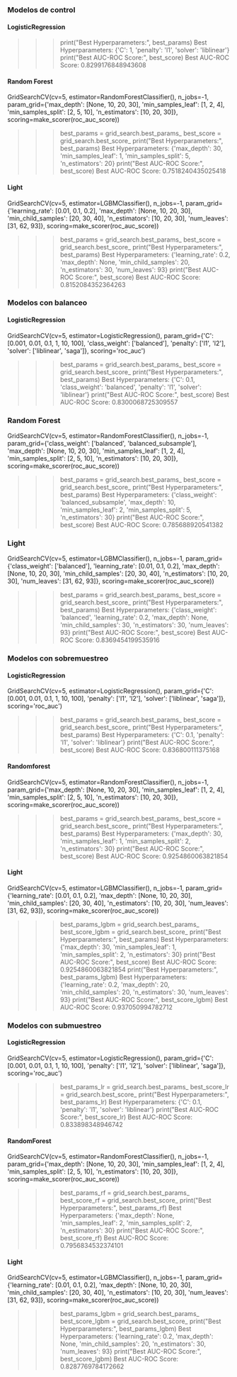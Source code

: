 ### Modelos de control

#### LogisticRegression
>>> print("Best Hyperparameters:", best_params)
Best Hyperparameters: {'C': 1, 'penalty': 'l1', 'solver': 'liblinear'}
>>> print("Best AUC-ROC Score:", best_score)
Best AUC-ROC Score: 0.8299176848943608

#### Random Forest
GridSearchCV(cv=5, estimator=RandomForestClassifier(), n_jobs=-1,
             param_grid={'max_depth': [None, 10, 20, 30],
                         'min_samples_leaf': [1, 2, 4],
                         'min_samples_split': [2, 5, 10],
                         'n_estimators': [10, 20, 30]},
             scoring=make_scorer(roc_auc_score))
>>> best_params = grid_search.best_params_
>>> best_score = grid_search.best_score_
>>> print("Best Hyperparameters:", best_params)
Best Hyperparameters: {'max_depth': 30, 'min_samples_leaf': 1, 'min_samples_split': 5, 'n_estimators': 20}
>>> print("Best AUC-ROC Score:", best_score)
Best AUC-ROC Score: 0.7518240435025418

#### Light
GridSearchCV(cv=5, estimator=LGBMClassifier(), n_jobs=-1,
             param_grid={'learning_rate': [0.01, 0.1, 0.2],
                         'max_depth': [None, 10, 20, 30],
                         'min_child_samples': [20, 30, 40],
                         'n_estimators': [10, 20, 30],
                         'num_leaves': [31, 62, 93]},
             scoring=make_scorer(roc_auc_score))
>>> best_params = grid_search.best_params_
>>> best_score = grid_search.best_score_
>>> print("Best Hyperparameters:", best_params)
Best Hyperparameters: {'learning_rate': 0.2, 'max_depth': None, 'min_child_samples': 20, 'n_estimators': 30, 'num_leaves': 93}
>>> print("Best AUC-ROC Score:", best_score)
Best AUC-ROC Score: 0.8152084352364263


### Modelos con balanceo

#### LogisticRegression
GridSearchCV(cv=5, estimator=LogisticRegression(),
             param_grid={'C': [0.001, 0.01, 0.1, 1, 10, 100],
                         'class_weight': ['balanced'], 'penalty': ['l1', 'l2'],
                         'solver': ['liblinear', 'saga']},
             scoring='roc_auc')
>>> best_params = grid_search.best_params_
>>> best_score = grid_search.best_score_
>>> print("Best Hyperparameters:", best_params)
Best Hyperparameters: {'C': 0.1, 'class_weight': 'balanced', 'penalty': 'l1', 'solver': 'liblinear'}
>>> print("Best AUC-ROC Score:", best_score)
Best AUC-ROC Score: 0.8300068725309557

### Random Forest

GridSearchCV(cv=5, estimator=RandomForestClassifier(), n_jobs=-1,
             param_grid={'class_weight': ['balanced', 'balanced_subsample'],
                         'max_depth': [None, 10, 20, 30],
                         'min_samples_leaf': [1, 2, 4],
                         'min_samples_split': [2, 5, 10],
                         'n_estimators': [10, 20, 30]},
             scoring=make_scorer(roc_auc_score))
>>> best_params = grid_search.best_params_
>>> best_score = grid_search.best_score_
>>> print("Best Hyperparameters:", best_params)
Best Hyperparameters: {'class_weight': 'balanced_subsample', 'max_depth': 10, 'min_samples_leaf': 2, 'min_samples_split': 5, 'n_estimators': 30}
>>> print("Best AUC-ROC Score:", best_score)
Best AUC-ROC Score: 0.785688920541382
>>> 

### Light

GridSearchCV(cv=5, estimator=LGBMClassifier(), n_jobs=-1,
             param_grid={'class_weight': ['balanced'],
                         'learning_rate': [0.01, 0.1, 0.2],
                         'max_depth': [None, 10, 20, 30],
                         'min_child_samples': [20, 30, 40],
                         'n_estimators': [10, 20, 30],
                         'num_leaves': [31, 62, 93]},
             scoring=make_scorer(roc_auc_score))
>>> best_params = grid_search.best_params_
>>> best_score = grid_search.best_score_
>>> print("Best Hyperparameters:", best_params)
Best Hyperparameters: {'class_weight': 'balanced', 'learning_rate': 0.2, 'max_depth': None, 'min_child_samples': 30, 'n_estimators': 30, 'num_leaves': 93}
>>> print("Best AUC-ROC Score:", best_score)
Best AUC-ROC Score: 0.8369454199535916
>>> 

### Modelos con sobremuestreo

#### LogisticRegression

GridSearchCV(cv=5, estimator=LogisticRegression(),
             param_grid={'C': [0.001, 0.01, 0.1, 1, 10, 100],
                         'penalty': ['l1', 'l2'],
                         'solver': ['liblinear', 'saga']},
             scoring='roc_auc')
>>> best_params = grid_search.best_params_
>>> best_score = grid_search.best_score_
>>> print("Best Hyperparameters:", best_params)
Best Hyperparameters: {'C': 0.1, 'penalty': 'l1', 'solver': 'liblinear'}
>>> print("Best AUC-ROC Score:", best_score)
Best AUC-ROC Score: 0.836800111375168

#### Randomforest

GridSearchCV(cv=5, estimator=RandomForestClassifier(), n_jobs=-1,
             param_grid={'max_depth': [None, 10, 20, 30],
                         'min_samples_leaf': [1, 2, 4],
                         'min_samples_split': [2, 5, 10],
                         'n_estimators': [10, 20, 30]},
             scoring=make_scorer(roc_auc_score))
>>> best_params = grid_search.best_params_
>>> best_score = grid_search.best_score_
>>> print("Best Hyperparameters:", best_params)
Best Hyperparameters: {'max_depth': 30, 'min_samples_leaf': 1, 'min_samples_split': 2, 'n_estimators': 30}
>>> print("Best AUC-ROC Score:", best_score)
Best AUC-ROC Score: 0.9254860063821854

#### Light

GridSearchCV(cv=5, estimator=LGBMClassifier(), n_jobs=-1,
             param_grid={'learning_rate': [0.01, 0.1, 0.2],
                         'max_depth': [None, 10, 20, 30],
                         'min_child_samples': [20, 30, 40],
                         'n_estimators': [10, 20, 30],
                         'num_leaves': [31, 62, 93]},
             scoring=make_scorer(roc_auc_score))
>>> best_params_lgbm = grid_search.best_params_
>>> best_score_lgbm = grid_search.best_score_
>>> print("Best Hyperparameters:", best_params)
Best Hyperparameters: {'max_depth': 30, 'min_samples_leaf': 1, 'min_samples_split': 2, 'n_estimators': 30}
>>> print("Best AUC-ROC Score:", best_score)
Best AUC-ROC Score: 0.9254860063821854
>>> print("Best Hyperparameters:", best_params_lgbm)
Best Hyperparameters: {'learning_rate': 0.2, 'max_depth': 20, 'min_child_samples': 20, 'n_estimators': 30, 'num_leaves': 93}
>>> print("Best AUC-ROC Score:", best_score_lgbm)
Best AUC-ROC Score: 0.937050994782712


### Modelos con submuestreo

#### LogisticRegression

GridSearchCV(cv=5, estimator=LogisticRegression(),
             param_grid={'C': [0.001, 0.01, 0.1, 1, 10, 100],
                         'penalty': ['l1', 'l2'],
                         'solver': ['liblinear', 'saga']},
             scoring='roc_auc')
>>> best_params_lr = grid_search.best_params_
>>> best_score_lr = grid_search.best_score_
>>> print("Best Hyperparameters:", best_params_lr)
Best Hyperparameters: {'C': 0.1, 'penalty': 'l1', 'solver': 'liblinear'}
>>> print("Best AUC-ROC Score:", best_score_lr)
Best AUC-ROC Score: 0.833898348946742


#### RandomForest

GridSearchCV(cv=5, estimator=RandomForestClassifier(), n_jobs=-1,
             param_grid={'max_depth': [None, 10, 20, 30],
                         'min_samples_leaf': [1, 2, 4],
                         'min_samples_split': [2, 5, 10],
                         'n_estimators': [10, 20, 30]},
             scoring=make_scorer(roc_auc_score))
>>> best_params_rf = grid_search.best_params_
>>> best_score_rf = grid_search.best_score_
>>> print("Best Hyperparameters:", best_params_rf)
Best Hyperparameters: {'max_depth': None, 'min_samples_leaf': 2, 'min_samples_split': 2, 'n_estimators': 30}
>>> print("Best AUC-ROC Score:", best_score_rf)
Best AUC-ROC Score: 0.7956834532374101

#### Light

GridSearchCV(cv=5, estimator=LGBMClassifier(), n_jobs=-1,
             param_grid={'learning_rate': [0.01, 0.1, 0.2],
                         'max_depth': [None, 10, 20, 30],
                         'min_child_samples': [20, 30, 40],
                         'n_estimators': [10, 20, 30],
                         'num_leaves': [31, 62, 93]},
             scoring=make_scorer(roc_auc_score))
>>> best_params_lgbm = grid_search.best_params_
>>> best_score_lgbm = grid_search.best_score_
>>> print("Best Hyperparameters:", best_params_lgbm)
Best Hyperparameters: {'learning_rate': 0.2, 'max_depth': None, 'min_child_samples': 20, 'n_estimators': 30, 'num_leaves': 93}
>>> print("Best AUC-ROC Score:", best_score_lgbm)
Best AUC-ROC Score: 0.8287769784172662